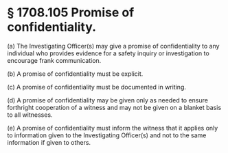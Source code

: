 # § 1708.105   Promise of confidentiality.

(a) The Investigating Officer(s) may give a promise of confidentiality to any individual who provides evidence for a safety inquiry or investigation to encourage frank communication.


(b) A promise of confidentiality must be explicit.


(c) A promise of confidentiality must be documented in writing.


(d) A promise of confidentiality may be given only as needed to ensure forthright cooperation of a witness and may not be given on a blanket basis to all witnesses.


(e) A promise of confidentiality must inform the witness that it applies only to information given to the Investigating Officer(s) and not to the same information if given to others.




